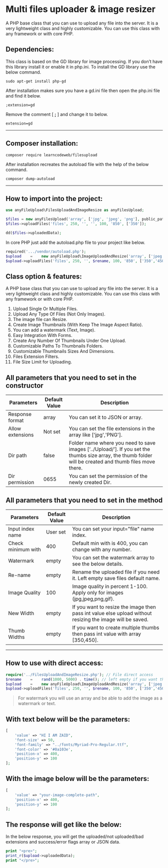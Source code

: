 # Multi files uploader & image resizer

A PHP base class that you can use to upload any file into the server. It is a very lightweight class and highly customizable. You can use this class with any framework or with core PHP.

## Dependencies:

This class is based on the GD library for image processing. If you don’t have this library install it or enable it in php.ini. To install the GD library use the below command.

```
sudo apt-get install php-gd
```

After installation makes sure you have a gd.ini file then open the php.ini file and find it below.

```
;extension=gd
```

Remove the comment [ **;** ] and change it to below.

```
extension=gd
```

----

## Composer installation:

```
composer require learncodeweb/filesupload
```

After installation recreates the autoload file with the help of the below command.

```
composer dump-autoload
```

----

## How to import into the project:

```php
use anyFileUpload\FilesUploadAndImageResize as anyFilesUpload;

$files = new anyFilesUpload('array', ['jpg', 'jpeg', 'png'], public_path('uploads'), 0777);
$files->uploadFiles('files', 250, '', '', 100, '850', ['350']);

dd($files->uploadedData);
```

In core PHP just add the autoload.php file to your project like below.

```php
required('.../vendor/autoload.php');
$upload    =    new anyFileUpload\ImageUploadAndResize('array', ['jpeg', 'jpg', 'png'], '../uploads', 0655);
$upload->uploadFiles('files', 250, '', $rename, 100, '850', ['350','450']);
```

## Class option & features:

A PHP base class that you can use to upload any file into the server. It is a very lightweight class and highly customizable. You can use this class with any framework or with core PHP.

1) Upload Single Or Multiple Files.
2) Upload Any Type Of Files (Not Only Images).
3) The image file can Resize.
4) Create Image Thumbnails (With Keep The Image Aspect Ratio).
5) You can add a watermark (Text, Image).
6) Easy Integration With Forms.
7) Create Any Number Of Thumbnails Under One Upload.
8) Customizable Paths To Thumbnails Folders.
9) Customizable Thumbnails Sizes And Dimensions.
10) Files Extension Filters.
11) File Size Limit for Uploading.


## All parameters that you need to set in the constructor

|   Parameters         |   Default Value   |   Description |
|----------------------|-------------------|---------------|
|   Response format    |   array           |   You can set it to JSON or array.    |
|   Allow extensions   |   Not set         |   You can set the file extensions in the array like ['jpg','PNG'].    |
|   Dir path           |   false           |   Folder name where you need to save images [‘../Upload/’]. If you set the thumbs size array, the thumb folder will be created and thumb files move there. |
|   Dir permission     |   0655            |   You can set the permission of the newly created Dir.   |

## All parameters that you need to set in the method

|   Parameters          |   Default Value   |   Description    |
|-----------------------|-------------------|------------------|
|   Input index name    |   User set        |   You can set your input="file" name index.   |
|   Check minimum with  |   400             |   Default min with is 400, you can change with any number.    |
|   Watermark           |   empty           |   You can set the watermark array to see the below details.  |
|   Re-name             |   empty           |   Rename the uploaded file if you need it. Left empty save files default name.    |
|   Image Quality       |   100             |   Image quality in percent 1-100. Apply only for images (jpg,jpeg,png,gif).    |
|   New Width           |   empty           |   If you want to resize the image then pass int value else upload without resizing the image will be saved.   |
|   Thumb Widths        |   empty           |   If you want to create multiple thumbs then pass int value with array [350,450].  |


----

## How to use with direct access:

```php
require('../FilesUploadAndImageResize.php'); // File direct access
$rename    =    rand(1000, 5000) . time(); // left empty if you want the real file name
$upload    =    new anyFileUpload\ImageUploadAndResize('array', ['jpeg', 'jpg', 'png'], '../uploads', 0655);
$upload->uploadFiles('files', 250, '', $rename, 100, '850', ['350','450']);
```

>For watermark you will use an array and be able to add the image as a watermark or text.

## With text below will be the parameters:
```php
[
    'value' => "HI I AM ZAID",
    'font-size' => 50,
    'font-family' => "../fonts/Myriad-Pro-Regular.ttf",
    'font-color' => '#0a103e',
    'position-x' => 400,
    'position-y' => 100
];
```

## With the image below will be the parameters:
```php
[
    'value' => "your-image-complete-path",
    'position-x' => 400,
    'position-y' => 100
];
```

## The response will get like the below:

In the below response, you will get the uploaded/not uploaded/bad extensions and success/error flags array or JSON data.

```php
print "<pre>";
print_r($upload->uploadedData);
print "</pre>";
```
